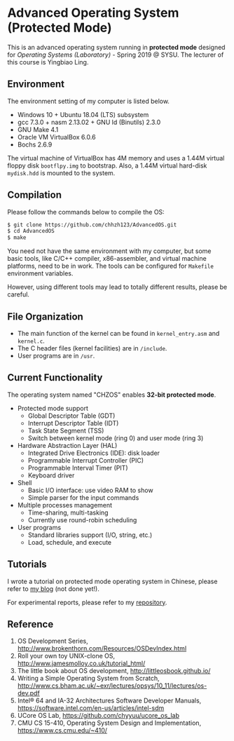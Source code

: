 # Advanced Operating System (Protected Mode)

This is an advanced operating system running in **protected mode** designed for *Operating Systems (Laboratory)* - Spring 2019 @ SYSU. The lecturer of this course is Yingbiao Ling.


## Environment

The environment setting of my computer is listed below.
* Windows 10 + Ubuntu 18.04 (LTS) subsystem
* gcc 7.3.0 + nasm 2.13.02 + GNU ld (Binutils) 2.3.0
* GNU Make 4.1
* Oracle VM VirtualBox 6.0.6
* Bochs 2.6.9

The virtual machine of VirtualBox has 4M memory and uses a 1.44M virtual floppy disk `bootflpy.img` to bootstrap. Also, a 1.44M virtual hard-disk `mydisk.hdd` is mounted to the system.


## Compilation

Please follow the commands below to compile the OS:

```bash
$ git clone https://github.com/chhzh123/AdvancedOS.git
$ cd AdvancedOS
$ make
```

You need not have the same environment with my computer, but some basic tools, like C/C++ compiler, x86-assembler, and virtual machine platforms, need to be in work. The tools can be configured for `Makefile` environment variables.

However, using different tools may lead to totally different results, please be careful.


## File Organization

* The main function of the kernel can be found in `kernel_entry.asm` and `kernel.c`.
* The C header files (kernel facilities) are in `/include`.
* User programs are in `/usr`.


## Current Functionality

The operating system named "CHZOS" enables **32-bit protected mode**.

* Protected mode support
	- Global Descriptor Table (GDT)
	- Interrupt Descriptor Table (IDT)
	- Task State Segment (TSS)
	- Switch between kernel mode (ring 0) and user mode (ring 3)
* Hardware Abstraction Layer (HAL)
	- Integrated Drive Electronics (IDE): disk loader
	- Programmable Interrupt Controller (PIC)
	- Programmable Interval Timer (PIT)
	- Keyboard driver
* Shell
	- Basic I/O interface: use video RAM to show
	- Simple parser for the input commands
* Multiple processes management
	- Time-sharing, multi-tasking
	- Currently use round-robin scheduling
* User programs
	- Standard libraries support (I/O, string, etc.)
	- Load, schedule, and execute


## Tutorials

I wrote a tutorial on protected mode operating system in Chinese, please refer to [my blog](https://chhzh123.github.io/summary/os-dev/) (not done yet!).

For experimental reports, please refer to my [repository](https://github.com/chhzh123/Assignments/tree/master/OperatingSystems).


## Reference
1. OS Development Series, <http://www.brokenthorn.com/Resources/OSDevIndex.html>
2. Roll your own toy UNIX-clone OS, <http://www.jamesmolloy.co.uk/tutorial_html/>
3. The little book about OS development, <http://littleosbook.github.io/>
4. Writing a Simple Operating System from Scratch, <http://www.cs.bham.ac.uk/~exr/lectures/opsys/10_11/lectures/os-dev.pdf>
5. Intel&reg; 64 and IA-32 Architectures Software Developer Manuals, <https://software.intel.com/en-us/articles/intel-sdm>
6. UCore OS Lab, <https://github.com/chyyuu/ucore_os_lab>
7. CMU CS 15-410, Operating System Design and Implementation, <https://www.cs.cmu.edu/~410/>